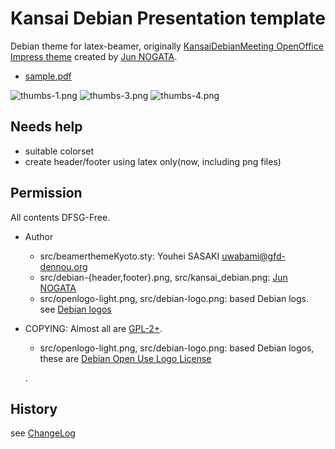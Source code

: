 Kansai Debian Presentation template
===================================

Debian theme for latex-beamer, 
originally  [KansaiDebianMeeting OpenOffice Impress theme](http://wiki.debian.org/KansaiDebianMeetingArchives?action=AttachFile&do=view&target=20081108-KGB-Kansai_debian_PR.odp) created by [Jun NOGATA](http://github.com/nogajun).

 - [sample.pdf](http://github.com/uwabami/beamerthemeKyoto/raw/master/examples/sample.pdf)

![thumbs-1.png](http://github.com/uwabami/beamerthemeKyoto/raw/master/examples/thumbs-1.png "thumbs-1.png")
![thumbs-3.png](http://github.com/uwabami/beamerthemeKyoto/raw/master/examples/thumbs-3.png "thumbs-3.png")
![thumbs-4.png](http://github.com/uwabami/beamerthemeKyoto/raw/master/examples/thumbs-4.png "thumbs-4.png")

Needs help
----------

  - suitable colorset
  - create header/footer using latex only(now, including png files)

Permission
----------
All contents DFSG-Free.

 - Author
   - src/beamerthemeKyoto.sty: Youhei SASAKI <uwabami@gfd-dennou.org>
   - src/debian-{header,footer}.png, src/kansai_debian.png: [Jun NOGATA](http://github.com/nogajun)
   - src/openlogo-light.png, src/debian-logo.png: based Debian logs. see [Debian logos](http://www.debian.org/logos/)
 - COPYING: Almost all are [GPL-2+](http://github.com/uwabami/beamerthemeKyoto/raw/master/GPL-2).
   - src/openlogo-light.png, src/debian-logo.png: based Debian logos, these are [Debian Open Use Logo License](http://github.com/uwabami/beamerthemeKyoto/raw/master/DebianOpenUseLogoLicense)

   .

History
-------

see [ChangeLog](http://github.com/uwabami/beamerthemeKyoto/raw/master/ChangeLog)

